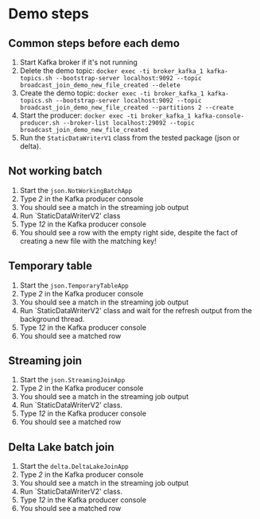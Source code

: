 # Demo steps

## Common steps before each demo
1. Start Kafka broker if it's not running
2. Delete the demo topic: `docker exec -ti broker_kafka_1 kafka-topics.sh --bootstrap-server localhost:9092 --topic broadcast_join_demo_new_file_created --delete`
3. Create the demo topic: `docker exec -ti broker_kafka_1 kafka-topics.sh --bootstrap-server localhost:9092 --topic broadcast_join_demo_new_file_created --partitions 2 --create`
4. Start the producer: `docker exec -ti broker_kafka_1 kafka-console-producer.sh --broker-list localhost:29092 --topic broadcast_join_demo_new_file_created`
5. Run the `StaticDataWriterV1` class from the tested package (json or delta).

## Not working batch
1. Start the `json.NotWorkingBatchApp`
2. Type _2_ in the Kafka producer console
3. You should see a match in the streaming job output
4. Run `StaticDataWriterV2' class
5. Type _12_ in the Kafka producer console
6. You should see a row with the empty right side, despite the fact of creating a new file with the matching key!

## Temporary table
1. Start the `json.TemporaryTableApp`
2. Type _2_ in the Kafka producer console
3. You should see a match in the streaming job output
4. Run `StaticDataWriterV2' class and wait for the refresh output from the background thread.
5. Type _12_ in the Kafka producer console
6. You should see a matched row

## Streaming join
1. Start the `json.StreamingJoinApp`
2. Type _2_ in the Kafka producer console
3. You should see a match in the streaming job output
4. Run `StaticDataWriterV2' class.
5. Type _12_ in the Kafka producer console
6. You should see a matched row

## Delta Lake batch join
1. Start the `delta.DeltaLakeJoinApp`
2. Type _2_ in the Kafka producer console
3. You should see a match in the streaming job output
4. Run `StaticDataWriterV2' class.
5. Type _12_ in the Kafka producer console
6. You should see a matched row

